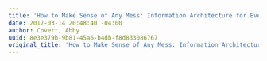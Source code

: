 ```yaml
---
title: 'How to Make Sense of Any Mess: Information Architecture for Everybody'
date: 2017-03-14 20:48:40 -04:00
author: Covert, Abby
uuid: 8e3e379b-9b81-45a6-b4db-f8d833086767
original_title: 'How to Make Sense of Any Mess: Information Architecture for Everybody'
---
```


